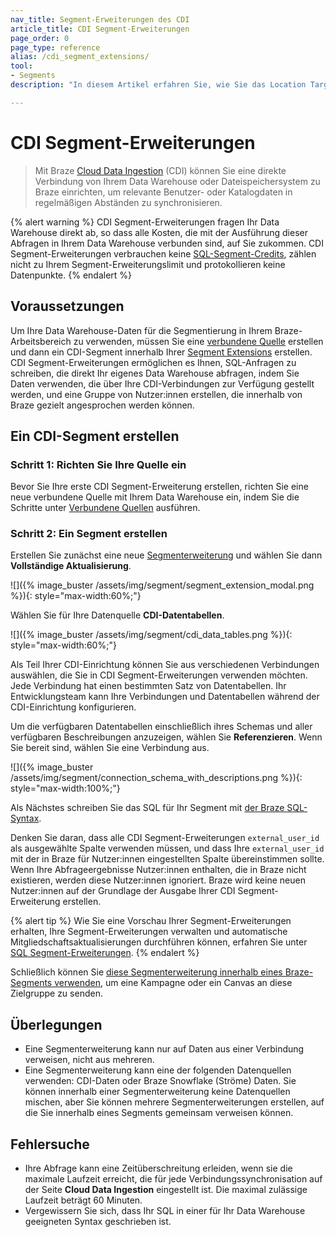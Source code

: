 ```yaml
---
nav_title: Segment-Erweiterungen des CDI
article_title: CDI Segment-Erweiterungen
page_order: 0
page_type: reference
alias: /cdi_segment_extensions/
tool: 
- Segments
description: "In diesem Artikel erfahren Sie, wie Sie das Location Targeting einrichten, mit dem Sie Nutzer nach ihrem Standort segmentieren können."

---
```


# CDI Segment-Erweiterungen

> Mit Braze [Cloud Data Ingestion]({{site.baseurl}}/user_guide/data/cloud_ingestion/overview/) (CDI) können Sie eine direkte Verbindung von Ihrem Data Warehouse oder Dateispeichersystem zu Braze einrichten, um relevante Benutzer- oder Katalogdaten in regelmäßigen Abständen zu synchronisieren.

{% alert warning %}
CDI Segment-Erweiterungen fragen Ihr Data Warehouse direkt ab, so dass alle Kosten, die mit der Ausführung dieser Abfragen in Ihrem Data Warehouse verbunden sind, auf Sie zukommen. CDI Segment-Erweiterungen verbrauchen keine [SQL-Segment-Credits]({{site.baseurl}}/user_guide/engagement_tools/segments/sql_segments/#monitoring-your-sql-segments-usage), zählen nicht zu Ihrem Segment-Erweiterungslimit und protokollieren keine Datenpunkte.
{% endalert %}

## Voraussetzungen

Um Ihre Data Warehouse-Daten für die Segmentierung in Ihrem Braze-Arbeitsbereich zu verwenden, müssen Sie eine [verbundene Quelle]({{site.baseurl}}/user_guide/data/cloud_ingestion/connected_sources/) erstellen und dann ein CDI-Segment innerhalb Ihrer [Segment Extensions]({{site.baseurl}}/user_guide/engagement_tools/segments/segment_extension/) erstellen. CDI Segment-Erweiterungen ermöglichen es Ihnen, SQL-Anfragen zu schreiben, die direkt Ihr eigenes Data Warehouse abfragen, indem Sie Daten verwenden, die über Ihre CDI-Verbindungen zur Verfügung gestellt werden, und eine Gruppe von Nutzer:innen erstellen, die innerhalb von Braze gezielt angesprochen werden können.

## Ein CDI-Segment erstellen

### Schritt 1: Richten Sie Ihre Quelle ein

Bevor Sie Ihre erste CDI Segment-Erweiterung erstellen, richten Sie eine neue verbundene Quelle mit Ihrem Data Warehouse ein, indem Sie die Schritte unter [Verbundene Quellen]({{site.baseurl}}/user_guide/data/cloud_ingestion/connected_sources/) ausführen.

### Schritt 2: Ein Segment erstellen

Erstellen Sie zunächst eine neue [Segmenterweiterung]({{site.baseurl}}/user_guide/engagement_tools/segments/segment_extension/) und wählen Sie dann **Vollständige Aktualisierung**.

\![]({% image_buster /assets/img/segment/segment_extension_modal.png %}){: style="max-width:60%;"}

Wählen Sie für Ihre Datenquelle **CDI-Datentabellen**.

\![]({% image_buster /assets/img/segment/cdi_data_tables.png %}){: style="max-width:60%;"}

Als Teil Ihrer CDI-Einrichtung können Sie aus verschiedenen Verbindungen auswählen, die Sie in CDI Segment-Erweiterungen verwenden möchten. Jede Verbindung hat einen bestimmten Satz von Datentabellen. Ihr Entwicklungsteam kann Ihre Verbindungen und Datentabellen während der CDI-Einrichtung konfigurieren.

Um die verfügbaren Datentabellen einschließlich ihres Schemas und aller verfügbaren Beschreibungen anzuzeigen, wählen Sie **Referenzieren**. Wenn Sie bereit sind, wählen Sie eine Verbindung aus.

\![]({% image_buster /assets/img/segment/connection_schema_with_descriptions.png %}){: style="max-width:100%;"}

Als Nächstes schreiben Sie das SQL für Ihr Segment mit [der Braze SQL-Syntax]({{site.baseurl}}/user_guide/engagement_tools/segments/sql_segments/#writing-sql).

Denken Sie daran, dass alle CDI Segment-Erweiterungen `external_user_id` als ausgewählte Spalte verwenden müssen, und dass Ihre `external_user_id` mit der in Braze für Nutzer:innen eingestellten Spalte übereinstimmen sollte. Wenn Ihre Abfrageergebnisse Nutzer:innen enthalten, die in Braze nicht existieren, werden diese Nutzer:innen ignoriert. Braze wird keine neuen Nutzer:innen auf der Grundlage der Ausgabe Ihrer CDI Segment-Erweiterung erstellen.

{% alert tip %}
Wie Sie eine Vorschau Ihrer Segment-Erweiterungen erhalten, Ihre Segment-Erweiterungen verwalten und automatische Mitgliedschaftsaktualisierungen durchführen können, erfahren Sie unter [SQL Segment-Erweiterungen]({{site.baseurl}}/user_guide/engagement_tools/segments/sql_segments/).
{% endalert %}

Schließlich können Sie [diese Segmenterweiterung innerhalb eines Braze-Segments verwenden]({{site.baseurl}}/user_guide/engagement_tools/segments/segment_extension/#step-5-use-your-extension-in-a-segment), um eine Kampagne oder ein Canvas an diese Zielgruppe zu senden.

## Überlegungen

- Eine Segmenterweiterung kann nur auf Daten aus einer Verbindung verweisen, nicht aus mehreren.    
- Eine Segmenterweiterung kann eine der folgenden Datenquellen verwenden: CDI-Daten oder Braze Snowflake (Ströme) Daten. Sie können innerhalb einer Segmenterweiterung keine Datenquellen mischen, aber Sie können mehrere Segmenterweiterungen erstellen, auf die Sie innerhalb eines Segments gemeinsam verweisen können.

## Fehlersuche

- Ihre Abfrage kann eine Zeitüberschreitung erleiden, wenn sie die maximale Laufzeit erreicht, die für jede Verbindungssynchronisation auf der Seite **Cloud Data Ingestion** eingestellt ist. Die maximal zulässige Laufzeit beträgt 60 Minuten.
- Vergewissern Sie sich, dass Ihr SQL in einer für Ihr Data Warehouse geeigneten Syntax geschrieben ist. 
